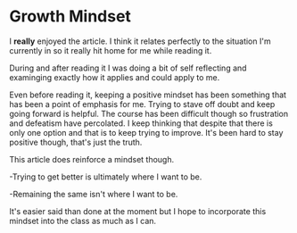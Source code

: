 # Growth Mindset


I **really** enjoyed the article. I think it relates perfectly to the situation I'm currently in so it really hit home for me while reading it.

During and after reading it I was doing a bit of self reflecting and examinging exactly how it applies and could apply to me.

Even before reading it, keeping a positive mindset has been something that has been a point of emphasis for me. Trying to stave off doubt and keep going forward is helpful. The course has been difficult though so frustration and defeatism have percolated. I keep thinking that despite that there is only one option and that is to keep trying to improve. It's been hard to stay positive though, that's just the truth. 

This article does reinforce a mindset though. 

-Trying to get better is ultimately where I want to be. 

-Remaining the same isn't where I want to be. 

It's easier said than done at the moment but I hope to incorporate this mindset into the class as much as I can.